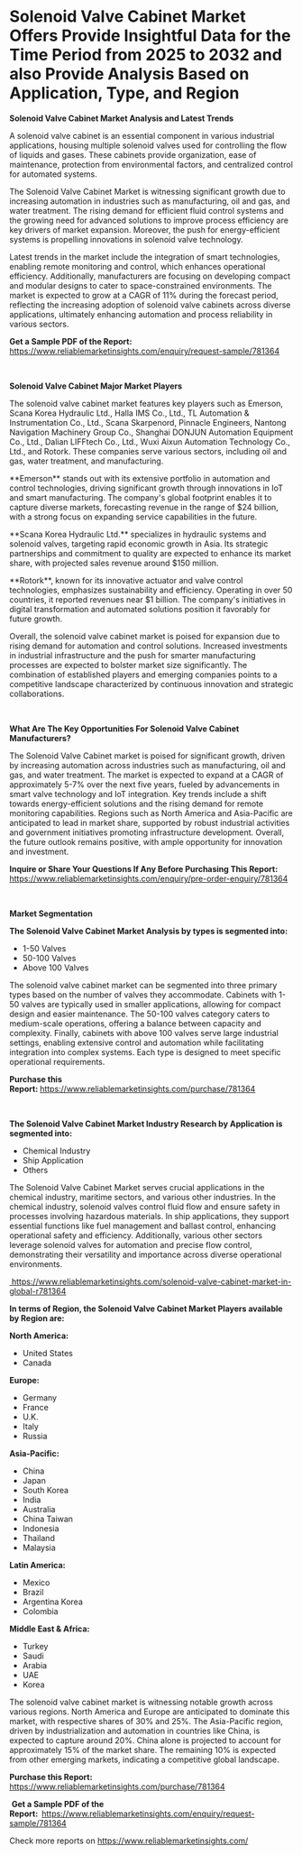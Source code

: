 <p><h1>Solenoid Valve Cabinet Market Offers Provide Insightful Data for the Time Period from 2025 to 2032 and also Provide Analysis Based on Application, Type, and Region</h1></p><p><strong>Solenoid Valve Cabinet Market Analysis and Latest Trends</strong></p>
<p><p>A solenoid valve cabinet is an essential component in various industrial applications, housing multiple solenoid valves used for controlling the flow of liquids and gases. These cabinets provide organization, ease of maintenance, protection from environmental factors, and centralized control for automated systems. </p><p>The Solenoid Valve Cabinet Market is witnessing significant growth due to increasing automation in industries such as manufacturing, oil and gas, and water treatment. The rising demand for efficient fluid control systems and the growing need for advanced solutions to improve process efficiency are key drivers of market expansion. Moreover, the push for energy-efficient systems is propelling innovations in solenoid valve technology.</p><p>Latest trends in the market include the integration of smart technologies, enabling remote monitoring and control, which enhances operational efficiency. Additionally, manufacturers are focusing on developing compact and modular designs to cater to space-constrained environments. The market is expected to grow at a CAGR of 11% during the forecast period, reflecting the increasing adoption of solenoid valve cabinets across diverse applications, ultimately enhancing automation and process reliability in various sectors.</p></p>
<p><strong>Get a Sample PDF of the Report:&nbsp;</strong> <a href="https://www.reliablemarketinsights.com/enquiry/request-sample/781364?utm_campaign=3540&utm_medium=2&utm_source=Github&utm_content=ia&utm_term=26032025&utm_id=solenoid-valve-cabinet">https://www.reliablemarketinsights.com/enquiry/request-sample/781364</a></p>
<p>&nbsp;</p>
<p><strong>Solenoid Valve Cabinet Major Market Players</strong></p>
<p><p>The solenoid valve cabinet market features key players such as Emerson, Scana Korea Hydraulic Ltd., Halla IMS Co., Ltd., TL Automation & Instrumentation Co., Ltd., Scana Skarpenord, Pinnacle Engineers, Nantong Navigation Machinery Group Co., Shanghai DONJUN Automation Equipment Co., Ltd., Dalian LIFFtech Co., Ltd., Wuxi Aixun Automation Technology Co., Ltd., and Rotork. These companies serve various sectors, including oil and gas, water treatment, and manufacturing.</p><p>**Emerson** stands out with its extensive portfolio in automation and control technologies, driving significant growth through innovations in IoT and smart manufacturing. The company's global footprint enables it to capture diverse markets, forecasting revenue in the range of $24 billion, with a strong focus on expanding service capabilities in the future.</p><p>**Scana Korea Hydraulic Ltd.** specializes in hydraulic systems and solenoid valves, targeting rapid economic growth in Asia. Its strategic partnerships and commitment to quality are expected to enhance its market share, with projected sales revenue around $150 million.</p><p>**Rotork**, known for its innovative actuator and valve control technologies, emphasizes sustainability and efficiency. Operating in over 50 countries, it reported revenues near $1 billion. The company's initiatives in digital transformation and automated solutions position it favorably for future growth.</p><p>Overall, the solenoid valve cabinet market is poised for expansion due to rising demand for automation and control solutions. Increased investments in industrial infrastructure and the push for smarter manufacturing processes are expected to bolster market size significantly. The combination of established players and emerging companies points to a competitive landscape characterized by continuous innovation and strategic collaborations.</p></p>
<p>&nbsp;</p>
<p><strong>What Are The Key Opportunities For Solenoid Valve Cabinet Manufacturers?</strong></p>
<p><p>The Solenoid Valve Cabinet market is poised for significant growth, driven by increasing automation across industries such as manufacturing, oil and gas, and water treatment. The market is expected to expand at a CAGR of approximately 5-7% over the next five years, fueled by advancements in smart valve technology and IoT integration. Key trends include a shift towards energy-efficient solutions and the rising demand for remote monitoring capabilities. Regions such as North America and Asia-Pacific are anticipated to lead in market share, supported by robust industrial activities and government initiatives promoting infrastructure development. Overall, the future outlook remains positive, with ample opportunity for innovation and investment.</p></p>
<p><strong>Inquire or Share Your Questions If Any Before Purchasing This Report:</strong> <a href="https://www.reliablemarketinsights.com/enquiry/pre-order-enquiry/781364?utm_campaign=3540&utm_medium=2&utm_source=Github&utm_content=ia&utm_term=26032025&utm_id=solenoid-valve-cabinet">https://www.reliablemarketinsights.com/enquiry/pre-order-enquiry/781364</a></p>
<p>&nbsp;</p>
<p><strong>Market Segmentation</strong></p>
<p><strong>The Solenoid Valve Cabinet Market Analysis by types is segmented into:</strong></p>
<p><ul><li>1-50 Valves</li><li>50-100 Valves</li><li>Above 100 Valves</li></ul></p>
<p><p>The solenoid valve cabinet market can be segmented into three primary types based on the number of valves they accommodate. Cabinets with 1-50 valves are typically used in smaller applications, allowing for compact design and easier maintenance. The 50-100 valves category caters to medium-scale operations, offering a balance between capacity and complexity. Finally, cabinets with above 100 valves serve large industrial settings, enabling extensive control and automation while facilitating integration into complex systems. Each type is designed to meet specific operational requirements.</p></p>
<p><strong>Purchase this Report:&nbsp;</strong><a href="https://www.reliablemarketinsights.com/purchase/781364?utm_campaign=3540&utm_medium=2&utm_source=Github&utm_content=ia&utm_term=26032025&utm_id=solenoid-valve-cabinet">https://www.reliablemarketinsights.com/purchase/781364</a></p>
<p>&nbsp;</p>
<p><strong>The Solenoid Valve Cabinet Market Industry Research by Application is segmented into:</strong></p>
<p><ul><li>Chemical Industry</li><li>Ship Application</li><li>Others</li></ul></p>
<p><p>The Solenoid Valve Cabinet Market serves crucial applications in the chemical industry, maritime sectors, and various other industries. In the chemical industry, solenoid valves control fluid flow and ensure safety in processes involving hazardous materials. In ship applications, they support essential functions like fuel management and ballast control, enhancing operational safety and efficiency. Additionally, various other sectors leverage solenoid valves for automation and precise flow control, demonstrating their versatility and importance across diverse operational environments.</p></p>
<p><a href="https://www.reliablemarketinsights.com/solenoid-valve-cabinet-market-in-global-r781364?utm_campaign=3540&utm_medium=2&utm_source=Github&utm_content=ia&utm_term=26032025&utm_id=solenoid-valve-cabinet">&nbsp;https://www.reliablemarketinsights.com/solenoid-valve-cabinet-market-in-global-r781364</a></p>
<p><strong>In terms of Region, the Solenoid Valve Cabinet Market Players available by Region are:</strong></p>
<p>
    <p> <strong> North America: </strong>
        <ul>
            <li>United States</li>
            <li>Canada</li>
        </ul>
        </p> 
    <p> <strong> Europe: </strong>
        <ul>
            <li>Germany</li>
            <li>France</li>
            <li>U.K.</li>
            <li>Italy</li>
            <li>Russia</li>
        </ul>
        </p> 
    <p> <strong> Asia-Pacific: </strong>
        <ul>
            <li>China</li>
            <li>Japan</li>
            <li>South Korea</li>
            <li>India</li>
            <li>Australia</li>
            <li>China Taiwan</li>
            <li>Indonesia</li>
            <li>Thailand</li>
            <li>Malaysia</li>
        </ul>
        </p> 
    <p> <strong> Latin America: </strong>
        <ul>
            <li>Mexico</li>
            <li>Brazil</li>
            <li>Argentina Korea</li>
            <li>Colombia</li>
        </ul>
        </p> 
    <p> <strong> Middle East & Africa: </strong>
        <ul>
            <li>Turkey</li>
            <li>Saudi</li>
            <li>Arabia</li>
            <li>UAE</li>
            <li>Korea</li>
        </ul>
    </p>
    </p>
<p><p>The solenoid valve cabinet market is witnessing notable growth across various regions. North America and Europe are anticipated to dominate this market, with respective shares of 30% and 25%. The Asia-Pacific region, driven by industrialization and automation in countries like China, is expected to capture around 20%. China alone is projected to account for approximately 15% of the market share. The remaining 10% is expected from other emerging markets, indicating a competitive global landscape.</p></p>
<p><strong>Purchase this Report: </strong><a href="https://www.reliablemarketinsights.com/purchase/781364?utm_campaign=3540&utm_medium=2&utm_source=Github&utm_content=ia&utm_term=26032025&utm_id=solenoid-valve-cabinet">https://www.reliablemarketinsights.com/purchase/781364</a></p>
<p>&nbsp;<strong>Get a Sample PDF of the Report:&nbsp;&nbsp;</strong><a href="https://www.reliablemarketinsights.com/enquiry/request-sample/781364?utm_campaign=3540&utm_medium=2&utm_source=Github&utm_content=ia&utm_term=26032025&utm_id=solenoid-valve-cabinet">https://www.reliablemarketinsights.com/enquiry/request-sample/781364</a></p>
<p><strong></strong></p>
<p>Check more reports on <a href="https://www.reliablemarketinsights.com/?utm_campaign=3540&utm_medium=2&utm_source=Github&utm_content=ia&utm_term=26032025&utm_id=solenoid-valve-cabinet">https://www.reliablemarketinsights.com/</a></p>